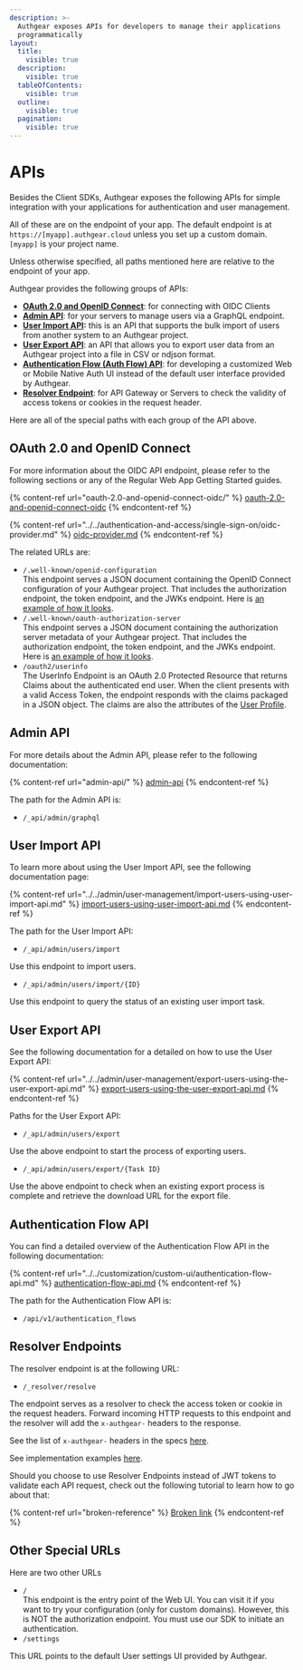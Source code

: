 ```yaml
---
description: >-
  Authgear exposes APIs for developers to manage their applications
  programmatically
layout:
  title:
    visible: true
  description:
    visible: true
  tableOfContents:
    visible: true
  outline:
    visible: true
  pagination:
    visible: true
---
```


# APIs

Besides the Client SDKs, Authgear exposes the following APIs for simple integration with your applications for authentication and user management.

All of these are on the endpoint of your app. The default endpoint is at `https://[myapp].authgear.cloud` unless you set up a custom domain. `[myapp]` is your project name.

Unless otherwise specified, all paths mentioned here are relative to the endpoint of your app.

Authgear provides the following groups of APIs:

* [**OAuth 2.0 and OpenID Connect**](oauth-2.0-and-openid-connect-oidc/): for connecting with OIDC Clients
* [**Admin API**](admin-api/): for your servers to manage users via a GraphQL endpoint.
* [**User Import API**](user-import-api.md)**:** this is an API that supports the bulk import of users from another system to an Authgear project.
* [**User Export API**](user-export-api.md): an API that allows you to export user data from an Authgear project into a file in CSV or ndjson format.
* [**Authentication Flow (Auth Flow) API**](authentication-flow-api.md): for developing a customized Web or Mobile Native Auth UI instead of the default user interface provided by Authgear.
* [**Resolver Endpoint**](broken-reference): for API Gateway or Servers to check the validity of access tokens or cookies in the request header.

Here are all of the special paths with each group of the API above.

## OAuth 2.0 and OpenID Connect

For more information about the OIDC API endpoint, please refer to the following sections or any of the Regular Web App Getting Started guides.

{% content-ref url="oauth-2.0-and-openid-connect-oidc/" %}
[oauth-2.0-and-openid-connect-oidc](oauth-2.0-and-openid-connect-oidc/)
{% endcontent-ref %}

{% content-ref url="../../authentication-and-access/single-sign-on/oidc-provider.md" %}
[oidc-provider.md](../../authentication-and-access/single-sign-on/oidc-provider.md)
{% endcontent-ref %}

The related URLs are:

* `/.well-known/openid-configuration`\
  This endpoint serves a JSON document containing the OpenID Connect configuration of your Authgear project. That includes the authorization endpoint, the token endpoint, and the JWKs endpoint. Here is [an example of how it looks](https://accounts.portal.authgear.com/.well-known/openid-configuration).
* `/.well-known/oauth-authorization-server`\
  This endpoint serves a JSON document containing the authorization server metadata of your Authgear project. That includes the authorization endpoint, the token endpoint, and the JWKs endpoint. Here is [an example of how it looks](https://accounts.portal.authgear.com/.well-known/openid-configuration).
* `/oauth2/userinfo`\
  The UserInfo Endpoint is an OAuth 2.0 Protected Resource that returns Claims about the authenticated end user. When the client presents with a valid Access Token, the endpoint responds with the claims packaged in a JSON object. The claims are also the attributes of the [User Profile](broken-reference).

## Admin API

For more details about the Admin API, please refer to the following documentation:

{% content-ref url="admin-api/" %}
[admin-api](admin-api/)
{% endcontent-ref %}

The path for the Admin API is:

* `/_api/admin/graphql`

## User Import API

To learn more about using the User Import API, see the following documentation page:

{% content-ref url="../../admin/user-management/import-users-using-user-import-api.md" %}
[import-users-using-user-import-api.md](../../admin/user-management/import-users-using-user-import-api.md)
{% endcontent-ref %}

The path for the User Import API:

* `/_api/admin/users/import`

Use this endpoint to import users.

* `/_api/admin/users/import/{ID}`

Use this endpoint to query the status of an existing user import task.

## User Export API

See the following documentation for a detailed on how to use the User Export API:

{% content-ref url="../../admin/user-management/export-users-using-the-user-export-api.md" %}
[export-users-using-the-user-export-api.md](../../admin/user-management/export-users-using-the-user-export-api.md)
{% endcontent-ref %}

Paths for the User Export API:

* `/_api/admin/users/export`

Use the above endpoint to start the process of exporting users.

* `/_api/admin/users/export/{Task ID}`

Use the above endpoint to check when an existing export process is complete and retrieve the download URL for the export file.

## Authentication Flow API

You can find a detailed overview of the Authentication Flow API in the following documentation:

{% content-ref url="../../customization/custom-ui/authentication-flow-api.md" %}
[authentication-flow-api.md](../../customization/custom-ui/authentication-flow-api.md)
{% endcontent-ref %}

The path for the Authentication Flow API is:

* `/api/v1/authentication_flows`

## Resolver Endpoints

The resolver endpoint is at the following URL:

* `/_resolver/resolve`

The endpoint serves as a resolver to check the access token or cookie in the request headers. Forward incoming HTTP requests to this endpoint and the resolver will add the `x-authgear-` headers to the response.

See the list of `x-authgear-` headers in the specs [here](https://github.com/authgear/authgear-server/blob/master/docs/specs/api-resolver.md).

See implementation examples [here](broken-reference).

Should you choose to use Resolver Endpoints instead of JWT tokens to validate each API request, check out the following tutorial to learn how to go about that:

{% content-ref url="broken-reference" %}
[Broken link](broken-reference)
{% endcontent-ref %}

## Other Special URLs

Here are two other URLs

* `/`\
  This endpoint is the entry point of the Web UI. You can visit it if you want to try your configuration (only for custom domains). However, this is NOT the authorization endpoint. You must use our SDK to initiate an authentication.
* `/settings`

This URL points to the default User settings UI provided by Authgear.
